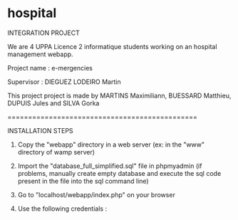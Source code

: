 # hospital
INTEGRATION PROJECT 

We are 4 UPPA Licence 2 informatique students working on an hospital management webapp.

Project name : e-mergencies

Supervisor : DIEGUEZ LODEIRO Martin

This project project is made by MARTINS Maximiliann, BUESSARD Matthieu, DUPUIS Jules and SILVA Gorka

==============================================

INSTALLATION STEPS

1) Copy the "webapp" directory in a web server (ex: in the "www" directory of wamp server)

2) Import the "database_full_simplified.sql" file in phpmyadmin (if problems, manually create empty database and execute the sql code present in the file into the sql command line)

3) Go to "localhost/webapp/index.php" on your browser

4) Use the following credentials : 




